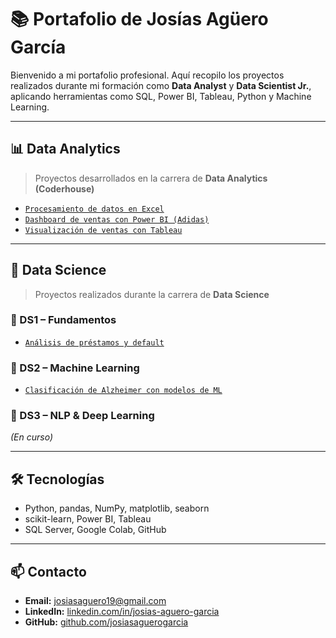 # 📚 Portafolio de Josías Agüero García

Bienvenido a mi portafolio profesional. Aquí recopilo los proyectos realizados durante mi formación como **Data Analyst** y **Data Scientist Jr.**, aplicando herramientas como SQL, Power BI, Tableau, Python y Machine Learning.

---

## 📊 Data Analytics

> Proyectos desarrollados en la carrera de **Data Analytics (Coderhouse)**

- [`Procesamiento de datos en Excel`](./Data%20Analitycs/Procesamiento-Datos-Excel/README.md)  
- [`Dashboard de ventas con Power BI (Adidas)`](./Data%20Analtycs/PowerBI-Adidas/README.md)  
- [`Visualización de ventas con Tableau`](./Data%20Analtycs/Tableau/.README.md)

---

## 🧠 Data Science

> Proyectos realizados durante la carrera de **Data Science**

### 📘 DS1 – Fundamentos
- [`Análisis de préstamos y default`](./Data%20Scientist/DS1-Fundamentos/README.md)

### 📗 DS2 – Machine Learning
- [`Clasificación de Alzheimer con modelos de ML`](./Data%20Scientist/DS2-MachineLearning/README.md)

### 📕 DS3 – NLP & Deep Learning
_(En curso)_

---

## 🛠️ Tecnologías

- Python, pandas, NumPy, matplotlib, seaborn  
- scikit-learn, Power BI, Tableau  
- SQL Server, Google Colab, GitHub

---

## 📫 Contacto

- **Email:** josiasaguero19@gmail.com  
- **LinkedIn:** [linkedin.com/in/josias-aguero-garcia](https://www.linkedin.com/in/josias-aguero-garcia)
- **GitHub:** [github.com/josiasaguerogarcia](https://github.com/josiasaguerogarcia)
